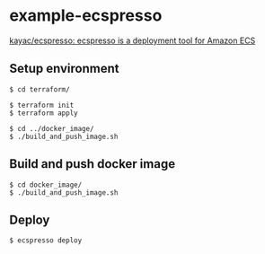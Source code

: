 # example-ecspresso

[kayac/ecspresso: ecspresso is a deployment tool for Amazon ECS](https://github.com/kayac/ecspresso)

## Setup environment

```shell
$ cd terraform/

$ terraform init
$ terraform apply

$ cd ../docker_image/
$ ./build_and_push_image.sh
```

## Build and push docker image

```shell
$ cd docker_image/
$ ./build_and_push_image.sh
```

## Deploy

```shell
$ ecspresso deploy
```
